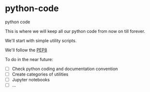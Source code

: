 # python-code
python code 

This is where we will keep all our python code from now on till forever.

We'll start with simple utility scripts.

We'll follow the [PEP8](https://www.python.org/dev/peps/pep-0008/ "PEP8 Style Guide")

To do in the near future:
- [ ]  Check python coding and documentation convention 
- [ ]  Create categories of utilities
- [ ]  Jupyter notebooks
- [ ]  ...
